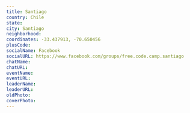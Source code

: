 ```yaml
---
title: Santiago
country: Chile
state: 
city: Santiago
neighborhood: 
coordinates: -33.437913, -70.650456
plusCode:
socialName: Facebook
socialURL: https://www.facebook.com/groups/free.code.camp.santiago
chatName:
chatURL:
eventName:
eventURL:
leaderName:
leaderURL:
oldPhoto: 
coverPhoto:
---
```

